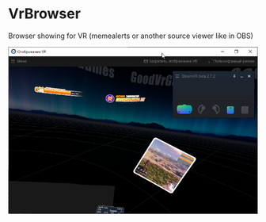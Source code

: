 # VrBrowser
 Browser showing for VR (memealerts or another source viewer like in OBS)
 
![Preview](https://github.com/alextrof94/VrBrowser/blob/main/VrBrowserTestCore/images/Preview.png)
